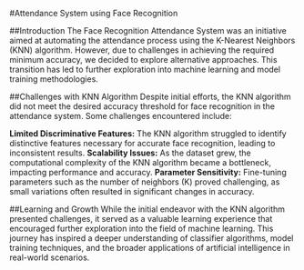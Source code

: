 #Attendance System using Face Recognition

##Introduction
The Face Recognition Attendance System was an initiative aimed at automating the attendance process using the K-Nearest Neighbors (KNN) algorithm. However, due to challenges in achieving the required minimum accuracy, we decided to explore alternative approaches. This transition has led to further exploration into machine learning and model training methodologies.

##Challenges with KNN Algorithm
Despite initial efforts, the KNN algorithm did not meet the desired accuracy threshold for face recognition in the attendance system. Some challenges encountered include:

**Limited Discriminative Features:** The KNN algorithm struggled to identify distinctive features necessary for accurate face recognition, leading to inconsistent results.
**Scalability Issues:** As the dataset grew, the computational complexity of the KNN algorithm became a bottleneck, impacting performance and accuracy.
**Parameter Sensitivity:** Fine-tuning parameters such as the number of neighbors (K) proved challenging, as small variations often resulted in significant changes in accuracy.

##Learning and Growth
While the initial endeavor with the KNN algorithm presented challenges, it served as a valuable learning experience that encouraged further exploration into the field of machine learning. This journey has inspired a deeper understanding of classifier algorithms, model training techniques, and the broader applications of artificial intelligence in real-world scenarios.
